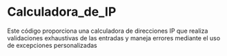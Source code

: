 # Calculadora_de_IP
Este código proporciona una calculadora de direcciones IP que realiza validaciones exhaustivas de las entradas y maneja errores mediante el uso de excepciones personalizadas
